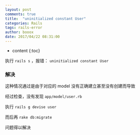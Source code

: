 ```yaml
---
layout: post
comments: true
title:  "uninitialized constant User"
categories: Rails
tags: rails-error
author: booox
date: 2017/04/22 08:31:00
---
```


* content
{:toc}

执行 `rails s` ，报错： `uninitialized constant User`


### 解决

这种情况通过是由于对应的 model 没有正确建立甚至没有创建而导致

经过检查，没有发现 `app/model/user.rb`

执行
`rails g devise user`

而后再
`rake db:migrate`

问题得以解决
